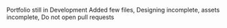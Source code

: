 Portfolio still in Development
Added few files, Designing incomplete, assets incomplete, Do not open pull requests
